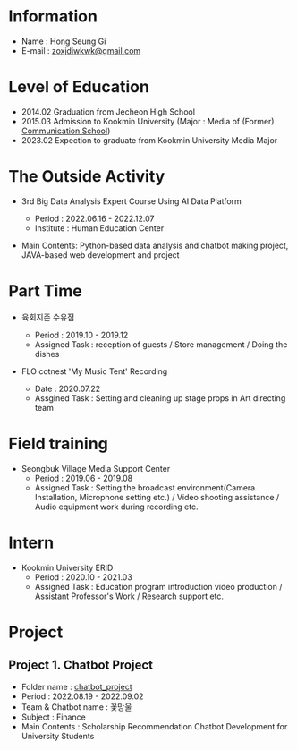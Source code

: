 # Information
- Name : Hong Seung Gi
- E-mail : zoxjdiwkwk@gmail.com

# Level of Education
- 2014.02 Graduation from Jecheon High School
- 2015.03 Admission to Kookmin University (Major : Media of (Former) [Communication School](https://kmumedia.kookmin.ac.kr/kmumedia/index.do))
- 2023.02 Expection to graduate from Kookmin University Media Major

# The Outside Activity
- 3rd Big Data Analysis Expert Course Using AI Data Platform
  - Period : 2022.06.16 - 2022.12.07
  - Institute : Human Education Center

- Main Contents: Python-based data analysis and chatbot making project, JAVA-based web development and project

# Part Time                    
- 육회지존 수유점
  - Period : 2019.10 - 2019.12
  - Assigned Task : reception of guests / Store management / Doing the dishes

- FLO cotnest 'My Music Tent' Recording
  - Date : 2020.07.22
  - Assgined Task : Setting and cleaning up stage props in Art directing team

# Field training
- Seongbuk Village Media Support Center
  - Period : 2019.06 - 2019.08
  - Assigned Task : Setting the broadcast environment(Camera Installation, Microphone setting etc.) / Video shooting assistance / Audio equipment work during recording etc.

# Intern
- Kookmin University ERID
  - Period : 2020.10 - 2021.03
  - Assigned Task : Education program introduction video production / Assistant Professor's Work / Research support etc.
                    
# Project
## Project 1. Chatbot Project
- Folder name : [chatbot_project](https://github.com/hongseungzz/project_seungzz/tree/main/chatbot_project)
- Period : 2022.08.19 - 2022.09.02
- Team & Chatbot name : 꽃망울
- Subject : Finance
- Main Contents : Scholarship Recommendation Chatbot Development for University Students
